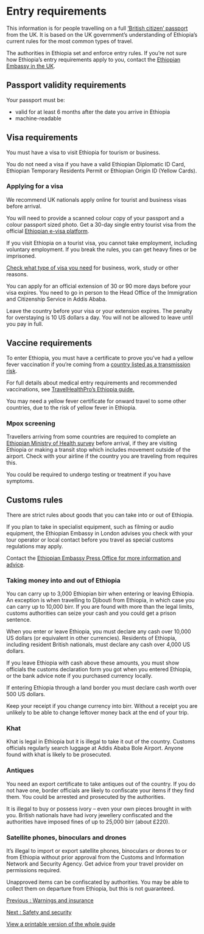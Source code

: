 # Entry requirements

This information is for people travelling on a full [‘British citizen’ passport](https://www.gov.uk/types-of-british-nationality) from the UK. It is based on the UK government’s understanding of Ethiopia’s current rules for the most common types of travel.

The authorities in Ethiopia set and enforce entry rules. If you’re not sure how Ethiopia’s entry requirements apply to you, contact the [Ethiopian Embassy in the UK](https://www.ethioembassy.org.uk/).

## Passport validity requirements

Your passport must be:

* valid for at least 6 months after the date you arrive in Ethiopia
* machine-readable

## Visa requirements

You must have a visa to visit Ethiopia for tourism or business.

You do not need a visa if you have a valid Ethiopian Diplomatic ID Card, Ethiopian Temporary Residents Permit or Ethiopian Origin ID (Yellow Cards).

### Applying for a visa

We recommend UK nationals apply online for tourist and business visas before arrival.

You will need to provide a scanned colour copy of your passport and a colour passport sized photo. Get a 30-day single entry tourist visa from the official [Ethiopian e-visa platform](https://www.evisa.gov.et/).

If you visit Ethiopia on a tourist visa, you cannot take employment, including voluntary employment. If you break the rules, you can get heavy fines or be imprisoned.

[Check what type of visa you need](https://www.evisa.gov.et/) for business, work, study or other reasons.

You can apply for an official extension of 30 or 90 more days before your visa expires. You need to go in person to the Head Office of the Immigration and Citizenship Service in Addis Ababa.

Leave the country before your visa or your extension expires. The penalty for overstaying is 10 US dollars a day. You will not be allowed to leave until you pay in full.

## Vaccine requirements

To enter Ethiopia, you must have a certificate to prove you’ve had a yellow fever vaccination if you’re coming from a [country listed as a transmission risk](https://nathnacyfzone.org.uk/factsheet/65/countries-with-risk-of-yellow-fever-transmission).

For full details about medical entry requirements and recommended vaccinations, see [TravelHealthPro’s Ethiopia guide.](https://travelhealthpro.org.uk/country/76/ethiopia#Vaccine_Recommendations)

You may need a yellow fever certificate for onward travel to some other countries, due to the risk of yellow fever in Ethiopia.

### Mpox screening

Travellers arriving from some countries are required to complete an [Ethiopian Ministry of Health survey](https://cbs.ephi.gov.et/redcap/surveys/?s=M9RPX4HR9748PDCR)
before arrival, if they are visiting Ethiopia or making a transit stop which includes movement outside of the airport. Check with your airline if the country you are traveling from requires this.

You could be required to undergo testing or treatment if you have symptoms.

## Customs rules

There are strict rules about goods that you can take into or out of Ethiopia.

If you plan to take in specialist equipment, such as filming or audio equipment, the Ethiopian Embassy in London advises you check with your tour operator or local contact before you travel as special customs regulations may apply.

Contact the [Ethiopian Embassy Press Office for more information and advice](https://www.ethioembassy.org.uk/public-diplomacy/).

### Taking money into and out of Ethiopia

You can carry up to 3,000 Ethiopian birr when entering or leaving Ethiopia. An exception is when travelling to Djibouti from Ethiopia, in which case you can carry up to 10,000 birr. If you are found with more than the legal limits, customs authorities can seize your cash and you could get a prison sentence.

When you enter or leave Ethiopia, you must declare any cash over 10,000 US dollars (or equivalent in other currencies). Residents of Ethiopia, including resident British nationals, must declare any cash over 4,000 US dollars.

If you leave Ethiopia with cash above these amounts, you must show officials the customs declaration form you got when you entered Ethiopia, or the bank advice note if you purchased currency locally.

If entering Ethiopia through a land border you must declare cash worth over 500 US dollars.

Keep your receipt if you change currency into birr. Without a receipt you are unlikely to be able to change leftover money back at the end of your trip.

### Khat

Khat is legal in Ethiopia but it is illegal to take it out of the country. Customs officials regularly search luggage at Addis Ababa Bole Airport. Anyone found with khat is likely to be prosecuted.

### Antiques

You need an export certificate to take antiques out of the country. If you do not have one, border officials are likely to confiscate your items if they find them. You could be arrested and prosecuted by the authorities.

It is illegal to buy or possess ivory – even your own pieces brought in with you. British nationals have had ivory jewellery confiscated and the authorities have imposed fines of up to 25,000 birr (about £220).

### Satellite phones, binoculars and drones

It’s illegal to import or export satellite phones, binoculars or drones to or from Ethiopia without prior approval from the Customs and Information Network and Security Agency. Get advice from your travel provider on permissions required.

Unapproved items can be confiscated by authorities. You may be able to collect them on departure from Ethiopia, but this is not guaranteed.

[Previous
:
Warnings and insurance](/foreign-travel-advice/ethiopia)

[Next
:
Safety and security](/foreign-travel-advice/ethiopia/safety-and-security)

[View a printable version of the whole guide](/foreign-travel-advice/ethiopia/print)